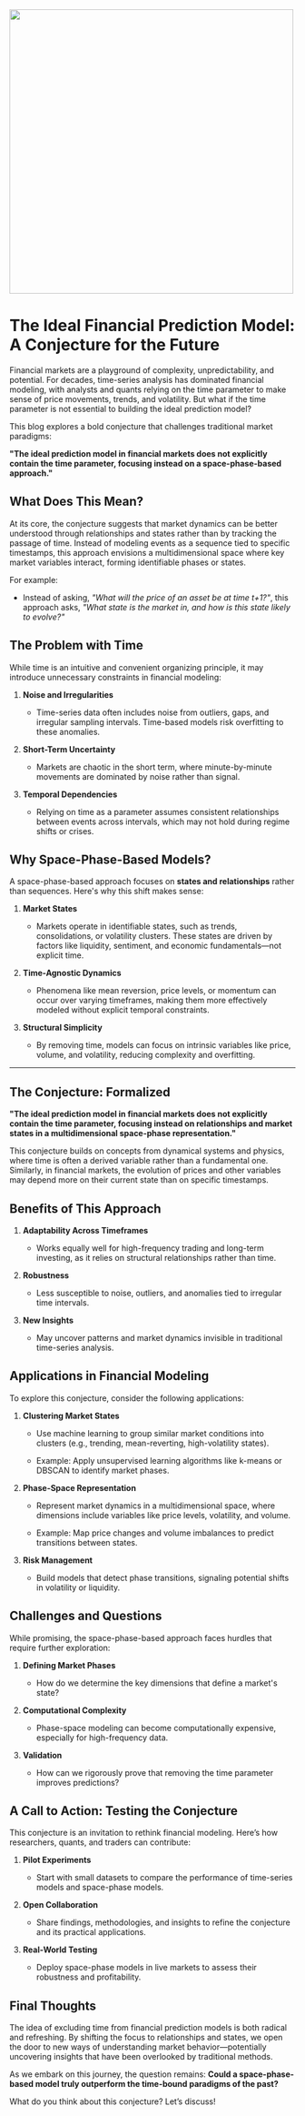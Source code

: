 <img src="https://blog.quantiota.net/static/upload/lorentz-attractor.png" width="500">

# The Ideal Financial Prediction Model: A Conjecture for the Future


Financial markets are a playground of complexity, unpredictability, and potential. For decades, time-series analysis has dominated financial modeling, with analysts and quants relying on the time parameter to make sense of price movements, trends, and volatility. But what if the time parameter is not essential to building the ideal prediction model?

This blog explores a bold conjecture that challenges traditional market paradigms:

**"The ideal prediction model in financial markets does not explicitly contain the time parameter, focusing instead on a space-phase-based approach."**



## What Does This Mean?

At its core, the conjecture suggests that market dynamics can be better understood through relationships and states rather than by tracking the passage of time. Instead of modeling events as a sequence tied to specific timestamps, this approach envisions a multidimensional space where key market variables interact, forming identifiable phases or states.

For example:

*   Instead of asking, _"What will the price of an asset be at time t+1?"_, this approach asks, _"What state is the market in, and how is this state likely to evolve?"_


## The Problem with Time

While time is an intuitive and convenient organizing principle, it may introduce unnecessary constraints in financial modeling:

1.  **Noise and Irregularities**

    *   Time-series data often includes noise from outliers, gaps, and irregular sampling intervals. Time-based models risk overfitting to these anomalies.

2.  **Short-Term Uncertainty**

    *   Markets are chaotic in the short term, where minute-by-minute movements are dominated by noise rather than signal.

3.  **Temporal Dependencies**

    *   Relying on time as a parameter assumes consistent relationships between events across intervals, which may not hold during regime shifts or crises.



## Why Space-Phase-Based Models?

A space-phase-based approach focuses on **states and relationships** rather than sequences. Here's why this shift makes sense:

1.  **Market States**

    *   Markets operate in identifiable states, such as trends, consolidations, or volatility clusters. These states are driven by factors like liquidity, sentiment, and economic fundamentals—not explicit time.


2.  **Time-Agnostic Dynamics**

    *   Phenomena like mean reversion, price levels, or momentum can occur over varying timeframes, making them more effectively modeled without explicit temporal constraints.

3.  **Structural Simplicity**

    *   By removing time, models can focus on intrinsic variables like price, volume, and volatility, reducing complexity and overfitting.

* * *

## The Conjecture: Formalized

**"The ideal prediction model in financial markets does not explicitly contain the time parameter, focusing instead on relationships and market states in a multidimensional space-phase representation."**

This conjecture builds on concepts from dynamical systems and physics, where time is often a derived variable rather than a fundamental one. Similarly, in financial markets, the evolution of prices and other variables may depend more on their current state than on specific timestamps.



## Benefits of This Approach

1.  **Adaptability Across Timeframes**

    *   Works equally well for high-frequency trading and long-term investing, as it relies on structural relationships rather than time.

2.  **Robustness**

    *   Less susceptible to noise, outliers, and anomalies tied to irregular time intervals.

3.  **New Insights**

    *   May uncover patterns and market dynamics invisible in traditional time-series analysis.



## Applications in Financial Modeling

To explore this conjecture, consider the following applications:

1.  **Clustering Market States**

    *   Use machine learning to group similar market conditions into clusters (e.g., trending, mean-reverting, high-volatility states).

    *   Example: Apply unsupervised learning algorithms like k-means or DBSCAN to identify market phases.

2.  **Phase-Space Representation**

    *   Represent market dynamics in a multidimensional space, where dimensions include variables like price levels, volatility, and volume.

    *   Example: Map price changes and volume imbalances to predict transitions between states.

3.  **Risk Management**

    *   Build models that detect phase transitions, signaling potential shifts in volatility or liquidity.



## Challenges and Questions

While promising, the space-phase-based approach faces hurdles that require further exploration:

1.  **Defining Market Phases**

    *   How do we determine the key dimensions that define a market's state?

2.  **Computational Complexity**

    *   Phase-space modeling can become computationally expensive, especially for high-frequency data.

3.  **Validation**

    *   How can we rigorously prove that removing the time parameter improves predictions?



## A Call to Action: Testing the Conjecture

This conjecture is an invitation to rethink financial modeling. Here’s how researchers, quants, and traders can contribute:

1.  **Pilot Experiments**

    *   Start with small datasets to compare the performance of time-series models and space-phase models.

2.  **Open Collaboration**

    *   Share findings, methodologies, and insights to refine the conjecture and its practical applications.

3.  **Real-World Testing**

    *   Deploy space-phase models in live markets to assess their robustness and profitability.



## Final Thoughts

The idea of excluding time from financial prediction models is both radical and refreshing. By shifting the focus to relationships and states, we open the door to new ways of understanding market behavior—potentially uncovering insights that have been overlooked by traditional methods.

As we embark on this journey, the question remains: **Could a space-phase-based model truly outperform the time-bound paradigms of the past?**



What do you think about this conjecture? Let’s discuss!

